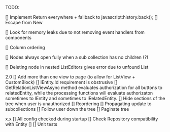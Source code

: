 TODO:

[] Implement Return everywhere + fallback to javascript:history.back();
    [] Escape from New

[] Look for memory leaks due to not removing event handlers from components

[] Column ordering

[] Nodes always open fully when a sub collection has no children (?)

[] Deleting node in nested ListEditors gives error due to unfound List

2.0
[] Add more than one view to page (to allow for ListView + CustomBlock)
[] IEntity.Id requirement is obstrusive
[] GetRelationListViewAsync method evaluates authorization for all buttons to relatedEntity, while the processing functions will evaluate authorizaton sometimes to IEntity and sometimes to IRelatedEntity.
[] Hide sections of the tree when user is unauthorized
[] Reordering
[] Propagating update to subcollections
[] Follow user down the tree
[] Paginate tree

x.x
[] All config checked during startup
    [] Check Repository compatibility with Entity
    []
[] Unit tests
